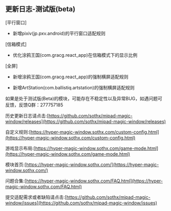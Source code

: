 ## 更新日志-测试版(beta)

[平行窗口]

- 新增pixiv(jp.pxv.android)的平行窗口适配规则

[信箱模式]

- 优化涂鸦王国(com.gracg.react_app)在信箱模式下的显示比例

[全屏]

- 新增涂鸦王国(com.gracg.react_app)的强制横屏适配规则

- 新增ArtStation(com.ballistiq.artstation)的强制横屏适配规则


如果是处于测试版(Beta)的模块，可能存在不稳定性以及异常BUG，如遇问题可反馈，反馈Q群：277757185

历史更新日志请点击:[https://github.com/sothx/mipad-magic-window/releases](https://github.com/sothx/mipad-magic-window/releases)

自定义规则:[https://hyper-magic-window.sothx.com/custom-config.html](https://hyper-magic-window.sothx.com/custom-config.html)

游戏显示布局:[https://hyper-magic-window.sothx.com/game-mode.html](https://hyper-magic-window.sothx.com/game-mode.html)

模块首页:[https://hyper-magic-window.sothx.com/](https://hyper-magic-window.sothx.com/)

问题合集:[https://hyper-magic-window.sothx.com/FAQ.html](https://hyper-magic-window.sothx.com/FAQ.html)

提交适配需求或者缺陷请点击:[https://github.com/sothx/mipad-magic-window/issues](https://github.com/sothx/mipad-magic-window/issues)
